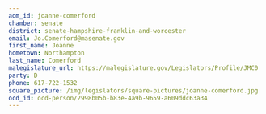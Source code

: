 ```yaml
---
aom_id: joanne-comerford
chamber: senate
district: senate-hampshire-franklin-and-worcester
email: Jo.Comerford@masenate.gov
first_name: Joanne
hometown: Northampton
last_name: Comerford
malegislature_url: https://malegislature.gov/Legislators/Profile/JMC0
party: D
phone: 617-722-1532
square_picture: /img/legislators/square-pictures/joanne-comerford.jpg
ocd_id: ocd-person/2998b05b-b83e-4a9b-9659-a609ddc63a34
---
```

